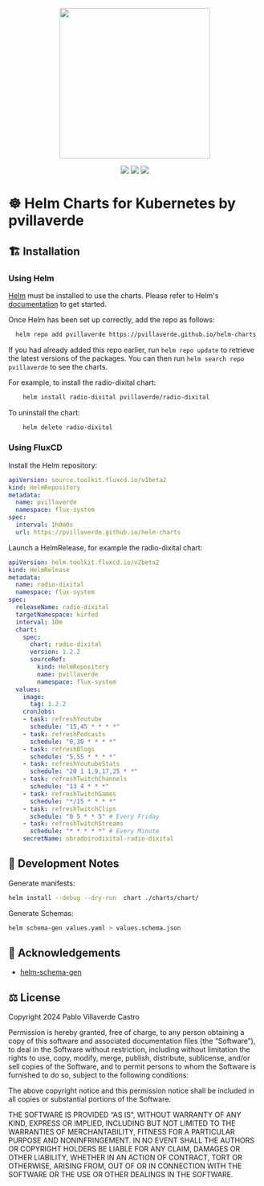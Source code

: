 <p align="center">
    <img width="300px" height=auto src="https://avatars.githubusercontent.com/u/15859888?v=4" />
</p>

<p align="center">
    <a href="https://github.com/pvillaverde/helm-charts"><img src="https://badgen.net/github/stars/pvillaverde/helm-charts?icon=github" /></a>
    <a href="https://github.com/pvillaverde/helm-charts"><img src="https://badgen.net/github/forks/pvillaverde/helm-charts?icon=github" /></a>
    <a href="https://artifacthub.io/packages/search?repo=pvillaverde"><img src="https://img.shields.io/endpoint?url=https://artifacthub.io/badge/repository/pvillaverde" /></a>
</p>

# ☸️ Helm Charts for Kubernetes by pvillaverde

## 🏗️ Installation

### Using Helm

[Helm](https://helm.sh) must be installed to use the charts.  Please refer to Helm's [documentation](https://helm.sh/docs) to get started.

Once Helm has been set up correctly, add the repo as follows:
```bash
  helm repo add pvillaverde https://pvillaverde.github.io/helm-charts
```
If you had already added this repo earlier, run `helm repo update` to retrieve the latest versions of the packages.  You can then run `helm search repo pvillaverde` to see the charts.

For example, to install the radio-dixital chart:
```bash
    helm install radio-dixital pvillaverde/radio-dixital
```
To uninstall the chart:
```bash
    helm delete radio-dixital
```
### Using FluxCD
Install the Helm repository:
```yaml
apiVersion: source.toolkit.fluxcd.io/v1beta2
kind: HelmRepository
metadata:
  name: pvillaverde
  namespace: flux-system
spec:
  interval: 1h0m0s
  url: https://pvillaverde.github.io/helm-charts
```
Launch a HelmRelease, for example the radio-dixital chart:
```yaml
apiVersion: helm.toolkit.fluxcd.io/v2beta2
kind: HelmRelease
metadata:
  name: radio-dixital
  namespace: flux-system
spec:
  releaseName: radio-dixital
  targetNamespace: kirfed
  interval: 10m
  chart:
    spec:
      chart: radio-dixital
      version: 1.2.2
      sourceRef:
        kind: HelmRepository
        name: pvillaverde
        namespace: flux-system
  values:
    image:
      tag: 1.2.2
    cronJobs:
    - task: refreshYoutube
      schedule: "15,45 * * * *"
    - task: refreshPodcasts
      schedule: "0,30 * * * *"
    - task: refreshBlogs
      schedule: "5,55 * * * *"
    - task: refreshYoutubeStats
      schedule: "20 1 1,9,17,25 * *"
    - task: refreshTwitchChannels
      schedule: "13 4 * * *"
    - task: refreshTwitchGames
      schedule: "*/15 * * * *"
    - task: refreshTwitchClips
      schedule: "0 5 * * 5" # Every Friday
    - task: refreshTwitchStreams
      schedule: "* * * * *" # Every Minute
    secretName: obradoirodixital-radio-dixital
```
## 🧩 Development Notes

Generate manifests: 
```bash
helm install --debug --dry-run  chart ./charts/chart/
```
Generate Schemas: 
```bash
helm schema-gen values.yaml > values.schema.json
```


## 🙏 Acknowledgements

- [helm-schema-gen](https://github.com/karuppiah7890/helm-schema-gen)

## ⚖️ License

Copyright 2024 Pablo Villaverde Castro

Permission is hereby granted, free of charge, to any person obtaining a copy of this software and associated documentation files (the “Software”), to deal in the Software without restriction, including without limitation the rights to use, copy, modify, merge, publish, distribute, sublicense, and/or sell copies of the Software, and to permit persons to whom the Software is furnished to do so, subject to the following conditions:

The above copyright notice and this permission notice shall be included in all copies or substantial portions of the Software.

THE SOFTWARE IS PROVIDED “AS IS”, WITHOUT WARRANTY OF ANY KIND, EXPRESS OR IMPLIED, INCLUDING BUT NOT LIMITED TO THE WARRANTIES OF MERCHANTABILITY, FITNESS FOR A PARTICULAR PURPOSE AND NONINFRINGEMENT. IN NO EVENT SHALL THE AUTHORS OR COPYRIGHT HOLDERS BE LIABLE FOR ANY CLAIM, DAMAGES OR OTHER LIABILITY, WHETHER IN AN ACTION OF CONTRACT, TORT OR OTHERWISE, ARISING FROM, OUT OF OR IN CONNECTION WITH THE SOFTWARE OR THE USE OR OTHER DEALINGS IN THE SOFTWARE.

